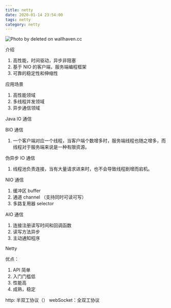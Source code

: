 ```yaml
---
title: netty
date: 2020-01-14 23:54:00
tags: netty
category: netty
---
```


![Photo by deleted on wallhaven.cc](/netty.png)


介绍
1. 高性能，时间驱动，异步非阻塞
2. 基于 NIO 的客户端，服务端编程框架
3. 可靠的稳定性和伸缩性

应用场景
1. 高性能领域
2. 多线程并发领域
3. 异步通信领域


Java IO 通信

BIO 通信

1. 一个客户端对应一个线程，当客户端个数增多时，服务端线程也随之增多，而线程对于服务端来说是一种有限资源。

伪异步 IO 通信

1. 线程池负责连接，当有大量请求进来时，也不会导致线程剧增而宕机。

NIO 通信

1. 缓冲区 buffer
2. 通道 channel （支持同时可读可写）
3. 多路复用器 selector


AIO 通信

1. 连接注册读写时间和回调函数
2. 读写方法异步
3. 主动通知程序



Netty 

优点：
1. API 简单
2. 入门门槛低
3. 性能高
4. 成熟，稳定





http: 半双工协议（）
webSocket：全双工协议
